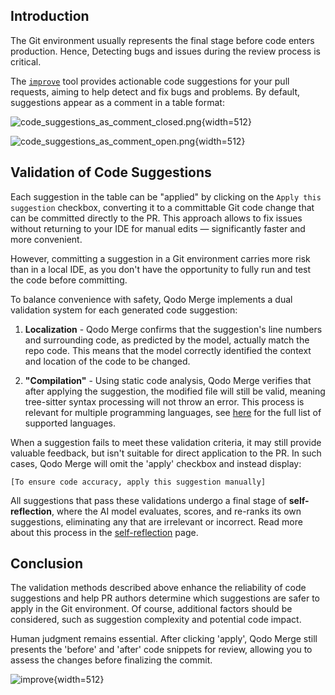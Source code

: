 ## Introduction
The Git environment usually represents the final stage before code enters production. Hence, Detecting bugs and issues during the review process is critical.

The [`improve`](https://qodo-merge-docs.qodo.ai/tools/improve/) tool provides actionable code suggestions for your pull requests, aiming to help detect and fix bugs and problems.
By default, suggestions appear as a comment in a table format:

![code_suggestions_as_comment_closed.png](https://codium.ai/images/pr_agent/code_suggestions_as_comment_closed.png){width=512}

![code_suggestions_as_comment_open.png](https://codium.ai/images/pr_agent/code_suggestions_as_comment_open.png){width=512}

## Validation of Code Suggestions

Each suggestion in the table can be "applied" by clicking on the `Apply this suggestion` checkbox, converting it to a committable Git code change that can be committed directly to the PR.
This approach allows to fix issues without returning to your IDE for manual edits — significantly faster and more convenient.

However, committing a suggestion in a Git environment carries more risk than in a local IDE, as you don't have the opportunity to fully run and test the code before committing.

To balance convenience with safety, Qodo Merge implements a dual validation system for each generated code suggestion:

1) **Localization** - Qodo Merge confirms that the suggestion's line numbers and surrounding code, as predicted by the model, actually match the repo code. This means that the model correctly identified the context and location of the code to be changed.

2) **"Compilation"** - Using static code analysis, Qodo Merge verifies that after applying the suggestion, the modified file will still be valid, meaning tree-sitter syntax processing will not throw an error. This process is relevant for multiple programming languages, see [here](https://pypi.org/project/tree-sitter-languages/) for the full list of supported languages.

When a suggestion fails to meet these validation criteria, it may still provide valuable feedback, but isn't suitable for direct application to the PR.
In such cases, Qodo Merge will omit the 'apply' checkbox and instead display:

`[To ensure code accuracy, apply this suggestion manually]`

All suggestions that pass these validations undergo a final stage of **self-reflection**, where the AI model evaluates, scores, and re-ranks its own suggestions, eliminating any that are irrelevant or incorrect.
Read more about this process in the [self-reflection](https://qodo-merge-docs.qodo.ai/core-abilities/self_reflection/) page.

## Conclusion

The validation methods described above enhance the reliability of code suggestions and help PR authors determine which suggestions are safer to apply in the Git environment.
Of course, additional factors should be considered, such as suggestion complexity and potential code impact. 

Human judgment remains essential. After clicking 'apply', Qodo Merge still presents the 'before' and 'after' code snippets for review, allowing you to assess the changes before finalizing the commit.

![improve](https://codium.ai/images/pr_agent/improve.png){width=512}